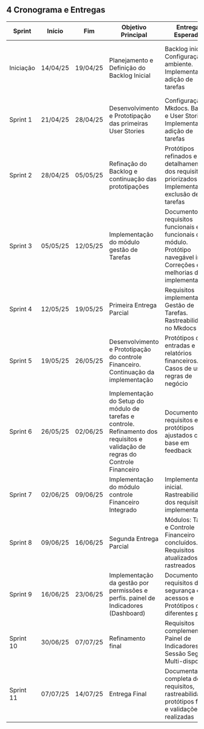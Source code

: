## 4 Cronograma e Entregas

| Sprint    | Início   | Fim      | Objetivo Principal                                               | Entregas Esperadas                                                                 | Validação do Cliente                                           |
|-----------|----------|----------|------------------------------------------------------------------|------------------------------------------------------------------------------------|----------------------------------------------------------------|
| Iniciação | 14/04/25 | 19/04/25 | Planejamento e Definição do Backlog Inicial                      | Backlog inicial. Configuração de ambiente. Implementação adição de tarefas                                         | Validação do Backlog inicial. Validação de arquitetura inicial. Validação da implementação |
| Sprint 1  | 21/04/25 | 28/04/25 | Desenvolvimento e Prototipação das primeiras User Stories        | Configuração do Mkdocs. Backlog e User Stories. Implementação adição de tarefas                                     | Aprovação das primeiras histórias, fluxos principais e implementação         |
| Sprint 2  | 28/04/25 | 05/05/25 | Refinação do Backlog e continuação das prototipações             | Protótipos refinados e detalhamento dos requisitos priorizados. Implementação exclusão de tarefas                   | Feedback sobre protótipos, novas histórias e implementações                    |
| Sprint 3  | 05/05/25 | 12/05/25 | Implementação do módulo gestão de Tarefas                        | Documento de requisitos funcionais e não funcionais do módulo. Protótipo navegável inicial  Correções e melhorias das implementações | Validação das implementações e dos requisitos do módulo de tarefas.                 |
| Sprint 4  | 12/05/25 | 19/05/25 | Primeira Entrega Parcial                                         | Requisitos implementados: Gestão de Tarefas. Rastreabilidade no Mkdocs            | Teste e validação do primeiro módulo                           |
| Sprint 5  | 19/05/25 | 26/05/25 | Desenvolvimento e Prototipação do controle Financeiro. Continuação da implementação           | Protótipos de entradas e relatórios financeiros. Casos de uso e regras de negócio | Validação da modelagem do controle financeiro                  |
| Sprint 6  | 26/05/25 | 02/06/25 | Implementação do Setup do módulo de tarefas e controle. Refinamento dos requisitos e validação de regras do Controle Financeiro | Documento de requisitos e protótipos ajustados com base em feedback              | Aprovação dos requisitos e fluxos financeiros                  |
| Sprint 7  | 02/06/25 | 09/06/25 | Implementação do módulo controle Financeiro Integrado            | Implementação inicial. Rastreabilidade dos requisitos implementados               | Validação da funcionalidade com base nos requisitos documentados |
| Sprint 8  | 09/06/25 | 16/06/25 | Segunda Entrega Parcial                                          | Módulos: Tarefas e Controle Financeiro concluídos. Requisitos atualizados e rastreados | Testes com usuários e coleta de feedback                       |
| Sprint 9  | 16/06/25 | 23/06/25 | Implementação da gestão por permissões e perfis. painel de Indicadores (Dashboard)                  | Documento de requisitos de segurança e acessos e  Protótipos com diferentes perfis  | Aprovação das regras de acesso por perfil                      |
| Sprint 10 | 30/06/25 | 07/07/25 | Refinamento final                                                | Requisitos complementares: Painel de Indicadores, Sessão Segura e Multi-dispositivo | Aprovação das melhorias e funcionalidades finais               |
| Sprint 11 | 07/07/25 | 14/07/25 | Entrega Final                                                    | Documentação completa dos requisitos, rastreabilidade, protótipos finais e validações realizadas | Apresentação geral e aceite do projeto final                   |
